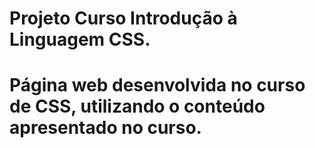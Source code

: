 # Projeto Curso Introdução à Linguagem CSS.

# Página web desenvolvida no curso de CSS, utilizando o conteúdo apresentado no curso.
